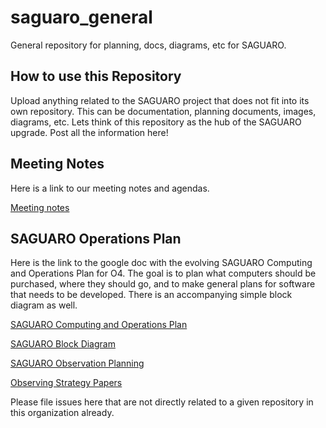 # saguaro_general
General repository for planning, docs, diagrams, etc for SAGUARO.

## How to use this Repository
Upload anything related to the SAGUARO project that does not fit into its own repository.  This can be documentation, planning documents, images, diagrams, etc.
Lets think of this repository as the hub of the SAGUARO upgrade.  Post all the information here!

## Meeting Notes
Here is a link to our meeting notes and agendas.

[Meeting notes](https://docs.google.com/document/d/1uN0iVtkUOsV3FsXo3ljojo7nd__hUTVPpq1czdvb7Yw/edit?usp=sharing)

## SAGUARO Operations Plan
Here is the link to the google doc with the evolving SAGUARO Computing and Operations Plan for O4.  The goal is to plan what computers should be purchased, where they should go, and to make general plans for software that needs to be developed.  There is an accompanying simple block diagram as well.

[SAGUARO Computing and Operations Plan](https://docs.google.com/document/d/1S7n8wnCywBKhiX74f3QUyEWpe4SCOEe8pkYLOltS6d8/edit?usp=sharing)

[SAGUARO Block Diagram](https://docs.google.com/drawings/d/1pSCN-4sajPUx45Pfv0m0NWWPidnngOvWjHJb6MH2Bqg/edit?usp=sharing)

[SAGUARO Observation Planning](https://docs.google.com/presentation/d/1xqSAfTa4n3o9NWnex8lG8N8IoYNe1uf3RQezTzreiwI/edit?usp=sharing)

[Observing Strategy Papers](https://docs.google.com/document/d/1e62LEMkgjFUM2ITWR_jQfQGkfyKhXBrexy-OVk87XZY/edit)

Please file issues here that are not directly related to a given repository in this organization already.
